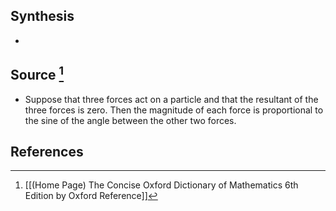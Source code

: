 ## Synthesis
- 
## Source [^1]
- Suppose that three forces act on a particle and that the resultant of the three forces is zero. Then the magnitude of each force is proportional to the sine of the angle between the other two forces.
## References

[^1]: [[(Home Page) The Concise Oxford Dictionary of Mathematics 6th Edition by Oxford Reference]]